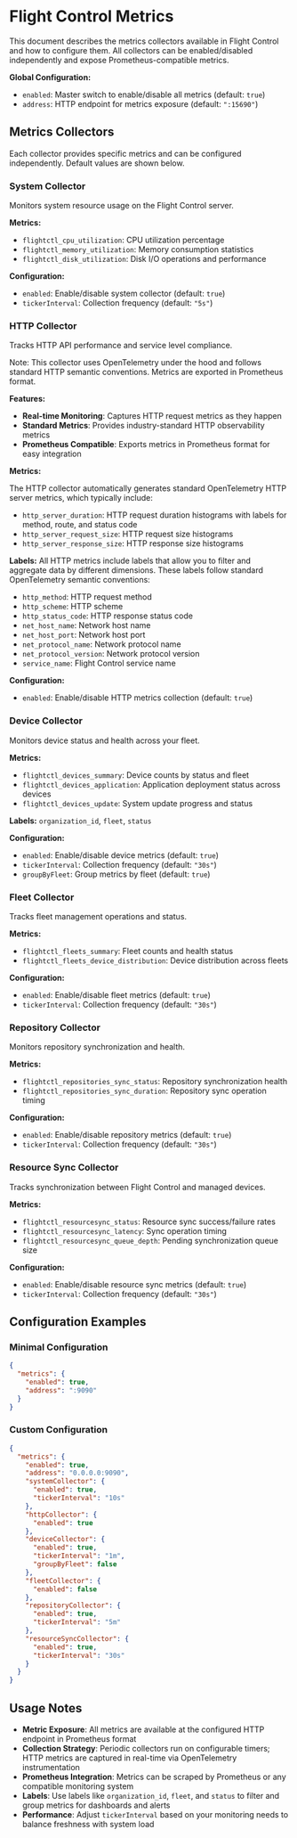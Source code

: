 # Flight Control Metrics

This document describes the metrics collectors available in Flight Control and how to configure them. All collectors can be enabled/disabled independently and expose Prometheus-compatible metrics.

**Global Configuration:**

- `enabled`: Master switch to enable/disable all metrics (default: `true`)
- `address`: HTTP endpoint for metrics exposure (default: `":15690"`)

## Metrics Collectors

Each collector provides specific metrics and can be configured independently. Default values are shown below.

### System Collector

Monitors system resource usage on the Flight Control server.

**Metrics:**

- `flightctl_cpu_utilization`: CPU utilization percentage
- `flightctl_memory_utilization`: Memory consumption statistics  
- `flightctl_disk_utilization`: Disk I/O operations and performance

**Configuration:**

- `enabled`: Enable/disable system collector (default: `true`)
- `tickerInterval`: Collection frequency (default: `"5s"`)

### HTTP Collector

Tracks HTTP API performance and service level compliance.

Note: This collector uses OpenTelemetry under the hood and follows standard HTTP semantic conventions. Metrics are exported in Prometheus format.

**Features:**

- **Real-time Monitoring**: Captures HTTP request metrics as they happen
- **Standard Metrics**: Provides industry-standard HTTP observability metrics
- **Prometheus Compatible**: Exports metrics in Prometheus format for easy integration

**Metrics:**

The HTTP collector automatically generates standard OpenTelemetry HTTP server metrics, which typically include:

- `http_server_duration`: HTTP request duration histograms with labels for method, route, and status code
- `http_server_request_size`: HTTP request size histograms  
- `http_server_response_size`: HTTP response size histograms

**Labels:** All HTTP metrics include labels that allow you to filter and aggregate data by different dimensions. These labels follow standard OpenTelemetry semantic conventions:

- `http_method`: HTTP request method
- `http_scheme`: HTTP scheme  
- `http_status_code`: HTTP response status code
- `net_host_name`: Network host name
- `net_host_port`: Network host port
- `net_protocol_name`: Network protocol name
- `net_protocol_version`: Network protocol version
- `service_name`: Flight Control service name

**Configuration:**

- `enabled`: Enable/disable HTTP metrics collection (default: `true`)

### Device Collector

Monitors device status and health across your fleet.

**Metrics:**

- `flightctl_devices_summary`: Device counts by status and fleet
- `flightctl_devices_application`: Application deployment status across devices  
- `flightctl_devices_update`: System update progress and status

**Labels:** `organization_id`, `fleet`, `status`

**Configuration:**

- `enabled`: Enable/disable device metrics (default: `true`)
- `tickerInterval`: Collection frequency (default: `"30s"`)
- `groupByFleet`: Group metrics by fleet (default: `true`)

### Fleet Collector

Tracks fleet management operations and status.

**Metrics:**

- `flightctl_fleets_summary`: Fleet counts and health status
- `flightctl_fleets_device_distribution`: Device distribution across fleets

**Configuration:**

- `enabled`: Enable/disable fleet metrics (default: `true`)
- `tickerInterval`: Collection frequency (default: `"30s"`)

### Repository Collector

Monitors repository synchronization and health.

**Metrics:**

- `flightctl_repositories_sync_status`: Repository synchronization health
- `flightctl_repositories_sync_duration`: Repository sync operation timing

**Configuration:**

- `enabled`: Enable/disable repository metrics (default: `true`)
- `tickerInterval`: Collection frequency (default: `"30s"`)

### Resource Sync Collector

Tracks synchronization between Flight Control and managed devices.

**Metrics:**

- `flightctl_resourcesync_status`: Resource sync success/failure rates
- `flightctl_resourcesync_latency`: Sync operation timing
- `flightctl_resourcesync_queue_depth`: Pending synchronization queue size

**Configuration:**

- `enabled`: Enable/disable resource sync metrics (default: `true`)
- `tickerInterval`: Collection frequency (default: `"30s"`)

## Configuration Examples

### Minimal Configuration

```json
{
  "metrics": {
    "enabled": true,
    "address": ":9090"
  }
}
```

### Custom Configuration

```json
{
  "metrics": {
    "enabled": true,
    "address": "0.0.0.0:9090",
    "systemCollector": {
      "enabled": true,
      "tickerInterval": "10s"
    },
    "httpCollector": {
      "enabled": true
    },
    "deviceCollector": {
      "enabled": true,
      "tickerInterval": "1m",
      "groupByFleet": false
    },
    "fleetCollector": {
      "enabled": false
    },
    "repositoryCollector": {
      "enabled": true,
      "tickerInterval": "5m"
    },
    "resourceSyncCollector": {
      "enabled": true,
      "tickerInterval": "30s"
    }
  }
}
```

## Usage Notes

- **Metric Exposure**: All metrics are available at the configured HTTP endpoint in Prometheus format
- **Collection Strategy**: Periodic collectors run on configurable timers; HTTP metrics are captured in real-time via OpenTelemetry instrumentation
- **Prometheus Integration**: Metrics can be scraped by Prometheus or any compatible monitoring system
- **Labels**: Use labels like `organization_id`, `fleet`, and `status` to filter and group metrics for dashboards and alerts
- **Performance**: Adjust `tickerInterval` based on your monitoring needs to balance freshness with system load
